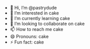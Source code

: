 - 👋 Hi, I’m @pastrydude
- 👀 I’m interested in cake
- 🌱 I’m currently learning cake
- 💞️ I’m looking to collaborate on cake
- 📫 How to reach me cake
- 😄 Pronouns: cake
- ⚡ Fun fact: cake

<!---
pastrydude/pastrydude is a ✨ special ✨ repository because its `README.md` (this file) appears on your GitHub profile.
You can click the Preview link to take a look at your changes.
--->
